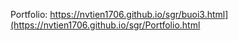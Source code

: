 Portfolio:
https://nvtien1706.github.io/sgr/buoi3.html](https://nvtien1706.github.io/sgr/Portfolio.html
